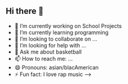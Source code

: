 ## Hi there 👋

- 🔭 I’m currently working on School Projects
- 🌱 I’m currently learning programming
- 👯 I’m looking to collaborate on ...
- 🤔 I’m looking for help with ...
- 💬 Ask me about basketball
- 📫 How to reach me: ...
- 😄 Pronouns: asian/blacAmerican
- ⚡ Fun fact: I love rap music
-->



<!--
**MasterK3nt/MasterK3nt** is a ✨ _special_ ✨ repository because its `README.md` (this file) appears on your GitHub profile.

Here are some ideas to get you started:


